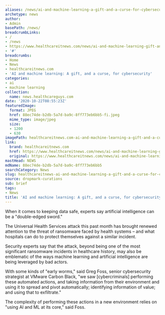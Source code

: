 ```yaml
---
aliases: /news/ai-and-machine-learning-a-gift-and-a-curse-for-cybersecurity
archetype: news
author:
- Admin
basePath: /news/
breadcrumbLinks:
- /
- /news
- https://www.healthcareitnews.com/news/ai-and-machine-learning-gift-and-curse-cybersecurity
- '#'
breadcrumbs:
- Home
- News
- healthcareitnews.com
- 'AI and machine learning: A gift, and a curse, for cybersecurity'
categories:
- ai
- machine learning
collection:
  name: news.healthcareguys.com
date: '2020-10-22T08:55:23Z'
featuredImage:
  format: JPEG
  href: 88ec74de-b2db-5a7d-ba9c-8ff773eb6bb5-fi.jpeg
  mime_type: image/jpeg
  size:
  - 1200
  - 630
imagePath: healthcareitnews.com-ai-and-machine-learning-a-gift-and-a-curse-for-cybersecurity
link:
  brand: healthcareitnews.com
  href: https://www.healthcareitnews.com/news/ai-and-machine-learning-gift-and-curse-cybersecurity
  original: https://www.healthcareitnews.com/news/ai-and-machine-learning-gift-and-curse-cybersecurity
mastHead: NEWS
mdName: 88ec74de-b2db-5a7d-ba9c-8ff773eb6bb5
searchCategory: News
slug: healthcareitnews-ai-and-machine-learning-a-gift-and-a-curse-for-cybersecurity
source: dropmark-curations
sub: brief
tags:
- News
title: 'AI and machine learning: A gift, and a curse, for cybersecurity'
---
```


When it comes to keeping data safe, experts say artificial intelligence can be a "double-edged sword."

The Universal Health Services attack this past month has brought renewed attention to the threat of ransomware faced by health systems – and what hospitals can do to protect themselves against a similar incident.  

Security experts say that the attack, beyond being one of the most significant ransomware incidents in healthcare history, may also be emblematic of the ways machine learning and artificial intelligence are being leveraged by bad actors.

With some kinds of "early worms," said Greg Foss, senior cybersecurity strategist at VMware Carbon Black, "we saw [cybercriminals] performing these automated actions, and taking information from their environment and using it to spread and pivot automatically; identifying information of value; and using that to exfiltrate."

The complexity of performing these actions in a new environment relies on "using AI and ML at its core," said Foss.